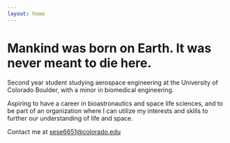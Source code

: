 ```yaml
---
layout: home
---
```

# Mankind was born on Earth. It was never meant to die here.

Second year student studying aerospace engineering at the University of Colorado Boulder, with a minor in biomedical engineering.

Aspiring to have a career in bioastronautics and space life sciences, and to be part of an organization where I can utilize my interests and skills to further our understanding of life and space.

Contact me at sese6651@colorado.edu
